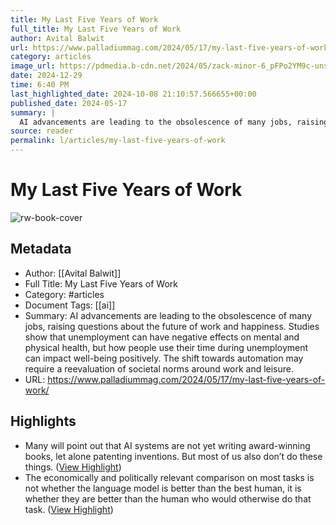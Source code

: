 ```yaml
---
title: My Last Five Years of Work
full_title: My Last Five Years of Work
author: Avital Balwit
url: https://www.palladiummag.com/2024/05/17/my-last-five-years-of-work/
category: articles
image_url: https://pdmedia.b-cdn.net/2024/05/zack-minor-6_pFPo2YM9c-unsplash-crop.jpg
date: 2024-12-29
time: 6:40 PM
last_highlighted_date: 2024-10-08 21:10:57.566655+00:00
published_date: 2024-05-17
summary: |
  AI advancements are leading to the obsolescence of many jobs, raising questions about the future of work and happiness. Studies show that unemployment can have negative effects on mental and physical health, but how people use their time during unemployment can impact well-being positively. The shift towards automation may require a reevaluation of societal norms around work and leisure.
source: reader
permalink: l/articles/my-last-five-years-of-work
---
```

# My Last Five Years of Work

![rw-book-cover](https://pdmedia.b-cdn.net/2024/05/zack-minor-6_pFPo2YM9c-unsplash-crop.jpg)

## Metadata
- Author: [[Avital Balwit]]
- Full Title: My Last Five Years of Work
- Category: #articles
- Document Tags: [[ai]] 
- Summary: AI advancements are leading to the obsolescence of many jobs, raising questions about the future of work and happiness. Studies show that unemployment can have negative effects on mental and physical health, but how people use their time during unemployment can impact well-being positively. The shift towards automation may require a reevaluation of societal norms around work and leisure.
- URL: https://www.palladiummag.com/2024/05/17/my-last-five-years-of-work/

## Highlights
- Many will point out that AI systems are not yet writing award-winning books, let alone patenting inventions. But most of us also don’t do these things. ([View Highlight](https://read.readwise.io/read/01j9pzg51fmasj9qdp8pwwcgkr))
- The economically and politically relevant comparison on most tasks is not whether the language model is better than the best human, it is whether they are better than the human who would otherwise do that task. ([View Highlight](https://read.readwise.io/read/01j9pzgwc91cd27rsn1ngme005))



